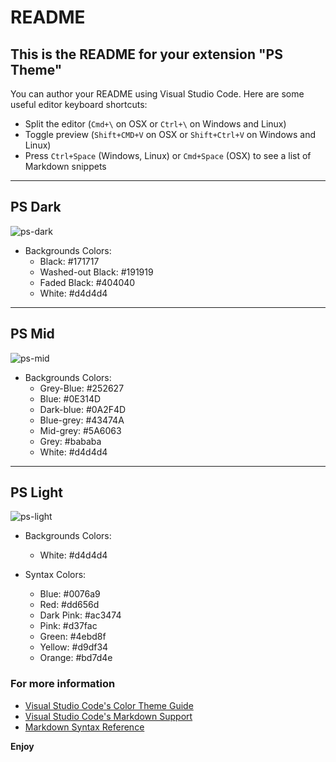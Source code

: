 # README

## This is the README for your extension "PS Theme"

You can author your README using Visual Studio Code. Here are some useful editor keyboard shortcuts:

- Split the editor (`Cmd+\` on OSX or `Ctrl+\` on Windows and Linux)
- Toggle preview (`Shift+CMD+V` on OSX or `Shift+Ctrl+V` on Windows and Linux)
- Press `Ctrl+Space` (Windows, Linux) or `Cmd+Space` (OSX) to see a list of Markdown snippets

---

## PS Dark

![ps-dark](https://shrty.pw/Dk8YZU.png)

- Backgrounds Colors:
  - Black: #171717
  - Washed-out Black: #191919
  - Faded Black: #404040
  - White: #d4d4d4

---

## PS Mid

![ps-mid](https://shrty.pw/Dk8YZU.png)

- Backgrounds Colors:
  - Grey-Blue: #252627
  - Blue: #0E314D
  - Dark-blue: #0A2F4D
  - Blue-grey: #43474A
  - Mid-grey: #5A6063
  - Grey: #bababa
  - White: #d4d4d4

---

## PS Light

![ps-light](https://shrty.pw/Dk8YZU.png)

- Backgrounds Colors:

  - White: #d4d4d4

- Syntax Colors:
  - Blue: #0076a9
  - Red: #dd656d
  - Dark Pink: #ac3474
  - Pink: #d37fac
  - Green: #4ebd8f
  - Yellow: #d9df34
  - Orange: #bd7d4e

### For more information

- [Visual Studio Code's Color Theme Guide](https://code.visualstudio.com/api/references/theme-color)
- [Visual Studio Code's Markdown Support](http://code.visualstudio.com/docs/languages/markdown)
- [Markdown Syntax Reference](https://help.github.com/articles/markdown-basics/)

**Enjoy**
